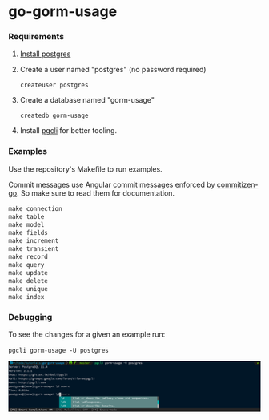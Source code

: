 # go-gorm-usage

### Requirements

1. [Install postgres](https://www.postgresql.org/download/)
2. Create a user named "postgres" (no password required)

   ```
   createuser postgres
   ```

3. Create a database named "gorm-usage"

   ```
   createdb gorm-usage
   ```

4. Install [pgcli](https://www.pgcli.com/) for better tooling.

### Examples

Use the repository's Makefile to run examples.

Commit messages use Angular commit messages enforced by [commitizen-go](https://github.com/lintingzhen/commitizen-go). So make sure to read them for documentation.

```
make connection
make table
make model
make fields
make increment
make transient
make record
make query
make update
make delete
make unique
make index
```

### Debugging

To see the changes for a given an example run:

`pgcli gorm-usage -U postgres`

![pgcli screenshot](./docs/pgcli.png)
